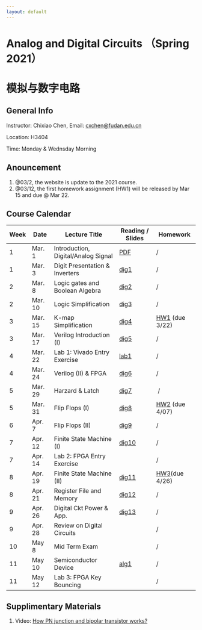 ```yaml
---
layout: default
---
```


# Analog and Digital Circuits （Spring 2021）
# 模拟与数字电路

## General Info

Instructor: Chixiao Chen, 
Email: cxchen@fudan.edu.cn

Location: H3404

Time: Monday & Wednsday Morning


## Anouncement
1. @03/2, the website is update to the 2021 course.
2. @03/12, the first homework assignment (HW1) will be released by Mar 15 and due @ Mar 22.

## Course Calendar

 Week | Date | Lecture Title | Reading / Slides | Homework|
 ---- |  ---- |-----|-----|----|
1| Mar. 1 | Introduction, Digital/Analog Signal | [PDF](./cktlec01.pdf)  | / |
1| Mar. 3 | Digit Presentation & Inverters | [dig1](./cktlec02.pdf)  | / |
2| Mar. 8 | Logic gates and Boolean Algebra | [dig2](./cktlec03.pdf)  | / |
2| Mar. 10 | Logic Simplification | [dig3](./cktlec04.pdf)  | / |
3| Mar. 15 | K-map Simplification | [dig4](./cktlec05.pdf)  | [HW1](./hw1_2021.pdf) (due 3/22) |
3| Mar. 17 | Verilog Introduction (I) | [dig5](./cktlec06.pdf) | / |
4| Mar. 22 | Lab 1: Vivado Entry Exercise | [lab1](./cktlab01.pdf)| / |
4| Mar. 24 | Verilog (II) & FPGA | [dig6](./cktlec07.pdf) | / |
5| Mar. 29 | Harzard & Latch| [dig7](./cktlec08.pdf) | / |
5| Mar. 31 | Flip Flops (I) | [dig8](./cktlec09.pdf) | [HW2](./hw2_2021.pdf) (due 4/07) |
6| Apr. 7  | Flip Flops (II)| [dig9](./cktlec10.pdf)| / |
7| Apr. 12  | Finite State Machine (I) | [dig10](./cktlec11.pdf)| / |
7| Apr. 14  | Lab 2: FPGA Entry Exercise | | / |
8| Apr. 19  | Finite State Machine (II)| [dig11](./cktlec12.pdf)| [HW3](./hw3_2021.pdf)(due 4/26)|
8| Apr. 21  | Register File and Memory| [dig12](./cktlec13.pdf) | / |
9| Apr. 26  | Digital Ckt Power & App. | [dig13](./cktlec14.pdf) | / |
9| Apr. 28  | Review on Digital Circuits| | / |
10| May 8  | Mid Term Exam| | / |
11| May 10 | Semiconductor Device | [alg1](./cktlec15.pdf) | / |
11| May 12 | Lab 3: FPGA Key Bouncing |  | / |

## Supplimentary Materials
1. Video: [How PN junction and bipolar transistor works?](./Transistors_480p.mp4)
